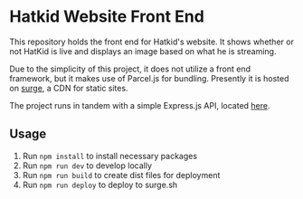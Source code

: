 # Hatkid Website Front End
This repository holds the front end for Hatkid's website. It shows whether or not HatKid is live and displays an image based on what he is streaming.

Due to the simplicity of this project, it does not utilize a front end framework, but it makes use of Parcel.js for bundling. Presently it is hosted on [surge](https://surge.sh), a CDN for static sites.

The project runs in tandem with a simple Express.js API, located [here](https://github.com/ryuyan-dev/twitch-api).

## Usage

1. Run `npm install` to install necessary packages
2. Run `npm run dev` to develop locally
3. Run `npm run build` to create dist files for deployment
4. Run `npm run deploy` to deploy to surge.sh